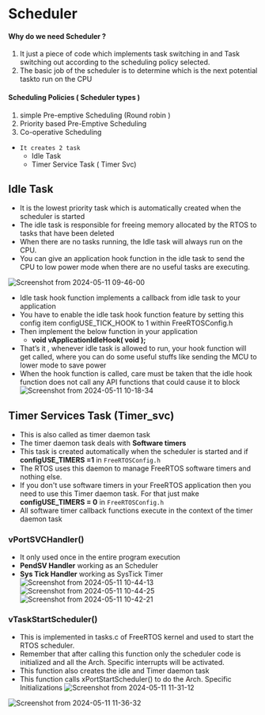 # Scheduler 

#### Why do we need Scheduler ?
1. It just a piece of code which implements task switching in and Task switching out according to the scheduling policy selected.
2. The basic job of the scheduler is to determine which is the next potential taskto run on the CPU

#### Scheduling Policies ( Scheduler types )
1. simple Pre-emptive Scheduling (Round robin )
2. Priority based Pre-Emptive Scheduling
3. Co-operative Scheduling

   
- `It creates 2 task`
  + Idle Task
  + Timer Service Task ( Timer Svc)
 

## Idle Task
- It is the lowest priority task which is automatically created when the scheduler is started
- The idle task is responsible for freeing memory allocated by the RTOS to tasks that have been deleted
- When there are no tasks running, the Idle task will always run on the CPU.
- You can give an application hook function in the idle task to send the CPU to low power mode when there are no useful tasks are executing.
  
![Screenshot from 2024-05-11 09-46-00](https://github.com/PranabNandy/FreeRTOS/assets/34576104/9cb761d6-d0e8-4909-ad85-fe593c8c1586)

- Idle task hook function implements a callback from idle task to your application
- You have to enable the idle task hook function feature by setting this config item configUSE_TICK_HOOK to 1 within FreeRTOSConfig.h
- Then implement the below function in your application
  + **void vApplicationIdleHook( void );**
- That’s it , whenever idle task is allowed to run, your hook function will get called, where you can do some useful stuffs like sending the MCU to lower mode to save power
- When the hook function is called, care must be taken that the idle hook function does not call any API functions that could cause it to block
![Screenshot from 2024-05-11 10-18-34](https://github.com/PranabNandy/FreeRTOS/assets/34576104/58acc8c1-0a7b-4b8f-bb3b-df791467b320)

  
## Timer Services Task (Timer_svc)
- This is also called as timer daemon task
- The timer daemon task deals with **Software timers**
- This task is created automatically when the scheduler is started and if **configUSE_TIMERS =1** in `FreeRTOSConfig.h`
- The RTOS uses this daemon to manage FreeRTOS software timers and nothing else.
- If you don't use software timers in your FreeRTOS application then you need to use this Timer daemon task. For that just make **configUSE_TIMERS = 0** in `FreeRTOSConfig.h`
- All software timer callback functions execute in the context of the timer daemon task

  
### vPortSVCHandler()
- It only used once in the entire program execution
- **PendSV Handler** working as an Scheduler
- **Sys Tick Handler** working as SysTick Timer 
![Screenshot from 2024-05-11 10-44-13](https://github.com/PranabNandy/FreeRTOS/assets/34576104/63dbd2d7-150a-4d5a-ada6-6ece3b2ff8ad)
![Screenshot from 2024-05-11 10-44-25](https://github.com/PranabNandy/FreeRTOS/assets/34576104/1760234c-4b48-4a3e-8def-9202967d9b17)
![Screenshot from 2024-05-11 10-42-21](https://github.com/PranabNandy/FreeRTOS/assets/34576104/907eeeaa-0b12-4f33-883c-53fc853c380e)

### vTaskStartScheduler()
- This is implemented in tasks.c of FreeRTOS kernel and used to start the RTOS scheduler.
- Remember that after calling this function only the scheduler code is initialized and all the Arch. Specific interrupts will be activated.
- This function also creates the idle and Timer daemon task
- This function calls xPortStartScheduler() to do the Arch. Specific Initializations
![Screenshot from 2024-05-11 11-31-12](https://github.com/PranabNandy/FreeRTOS/assets/34576104/121233c6-8ca9-4deb-ba58-73630d65f3e6)

![Screenshot from 2024-05-11 11-36-32](https://github.com/PranabNandy/FreeRTOS/assets/34576104/5a2e6960-25af-49b1-a674-269a314d055f)

